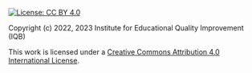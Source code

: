 [![License: CC BY 4.0](https://img.shields.io/badge/License-CC%20BY%204.0-lightgrey.svg)](https://creativecommons.org/licenses/by-sa/4.0/)

Copyright (c) 2022, 2023 Institute for Educational Quality Improvement (IQB)

This work is licensed under a 
[Creative Commons Attribution 4.0 International License](https://creativecommons.org/licenses/by/4.0/).


